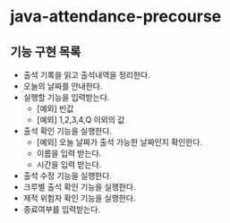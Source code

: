 # java-attendance-precourse

## 기능 구현 목록

- 출석 기록을 읽고 출석내역을 정리한다.
- 오늘의 날짜를 안내한다.
- 실행할 기능을 입력받는다.
  - [예외] 빈값
  - [예외] 1,2,3,4,Q 이외의 값
- 출석 확인 기능을 실행한다.
  - [예외] 오늘 날짜가 출석 가능한 날짜인지 확인한다.
  - 이름을 입력 받는다.
  - 시간을 입력 받는다.
- 출석 수정 기능을 실행한다.
- 크루별 출석 확인 기능을 실행한다.
- 제적 위험자 확인 기능을 실행한다.
- 종료여부를 입력받는다. 